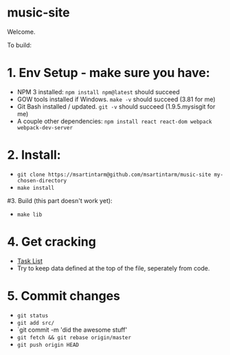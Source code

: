 # music-site

Welcome.

To build:

# 1. Env Setup - make sure you have:
- NPM 3 installed: `npm install npm@latest` should succeed 
- GOW tools installed if Windows. `make -v` should succeed (3.81 for me)
- Git Bash installed / updated. `git -v` should succeed (1.9.5.mysisgit for me)
- A couple other dependencies: `npm install react react-dom webpack webpack-dev-server`

# 2. Install:
- `git clone https://msartintarm@github.com/msartintarm/music-site my-chosen-directory`
- `make install`

#3. Build (this part doesn't work yet):
- `make lib`

# 4. Get cracking
- [Task List](./TASKLIST.md)
- Try to keep data defined at the top of the file, seperately from code.

# 5. Commit changes
- `git status`
- `git add src/`
- `git commit -m 'did the awesome stuff'
- `git fetch && git rebase origin/master`
- `git push origin HEAD`
	